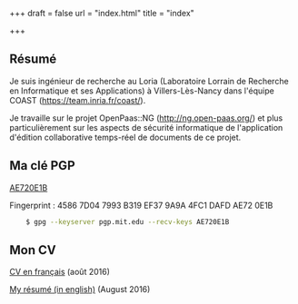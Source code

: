 +++
draft = false
url = "index.html"
title = "index"

+++

## Résumé

Je suis ingénieur de recherche au Loria (Laboratoire Lorrain de Recherche en Informatique et ses Applications) à Villers-Lès-Nancy dans l'équipe COAST (https://team.inria.fr/coast/).

Je travaille sur le projet OpenPaas::NG (http://ng.open-paas.org/) et plus particulièrement sur les aspects de sécurité informatique de l'application d'édition collaborative temps-réel de documents de ce projet.

## Ma clé PGP

[AE720E1B](https://pgp.mit.edu/pks/lookup?op=get&search=0x4FC1DAFDAE720E1B)

Fingerprint : 4586 7D04 7993 B319 EF37  9A9A 4FC1 DAFD AE72 0E1B
```sh
    $ gpg --keyserver pgp.mit.edu --recv-keys AE720E1B
```

## Mon CV

[CV en français](/cv/cv.pdf) (août 2016)

[My résumé (in english)](/cv/cv_english.pdf) (August 2016)

